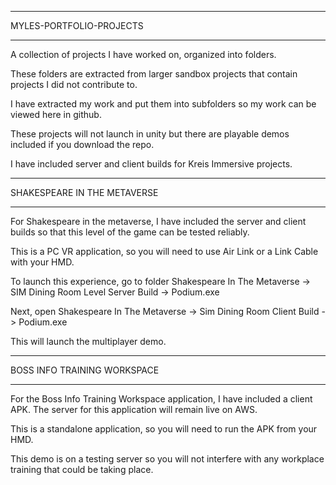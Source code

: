 _________________________________
MYLES-PORTFOLIO-PROJECTS
_____________________________________
A collection of projects I have worked on, organized into folders.

These folders are extracted from larger sandbox projects that contain projects I did not contribute to.

I have extracted my work and put them into subfolders so my work can be viewed here in github.

These projects will not launch in unity but there are playable demos included if you download the repo.

I have included server and client builds for Kreis Immersive projects. 







_______________________________
SHAKESPEARE IN THE METAVERSE
_________________________________

For Shakespeare in the metaverse, I have included the server and client builds so that this level of the game can be tested reliably.

This is a PC VR application, so you will need to use Air Link or a Link Cable with your HMD.

To launch this experience, go to folder Shakespeare In The Metaverse -> SIM Dining Room Level Server Build -> Podium.exe

Next, open Shakespeare In The Metaverse -> Sim Dining Room Client Build -> Podium.exe 

This will launch the multiplayer demo.







________________________________
BOSS INFO TRAINING WORKSPACE
_____________________________________

For the Boss Info Training Workspace application, I have included a client APK. The server for this application will remain live on AWS.

This is a standalone application, so you will need to run the APK from your HMD.

This demo is on a testing server so you will not interfere with any workplace training that could be taking place. 
